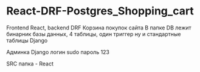 # React-DRF-Postgres_Shopping_cart
Frontend React, backend DRF
Корзина покупок сайта
В папке DB лежит бинарник базы данных, 4 таблицы, один триггер ну и стандартные таблицы Django

Админка Django логин sudo пароль 123

SRC папка - React


